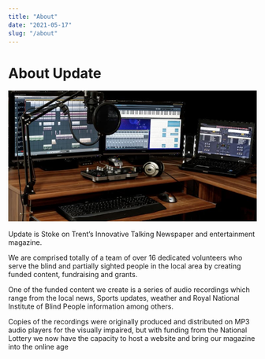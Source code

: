 ```yaml
---
title: "About"
date: "2021-05-17"
slug: "/about"
---
```


# About Update

!["Audio Equipment on a desk"](../images/about.jpg)

Update is Stoke on Trent’s Innovative Talking Newspaper and entertainment magazine.

We are comprised totally of a team of over 16 dedicated volunteers who serve the blind and partially sighted people in the local area by creating funded content, fundraising and grants.

One of the funded content we create is a series of audio recordings which range from the local news, Sports updates, weather and Royal National Institute of Blind People information among others.

Copies of the recordings were originally produced and distributed on MP3 audio players for the visually impaired, but with funding from the National Lottery we now have the capacity to host a website and bring our magazine into the online age
